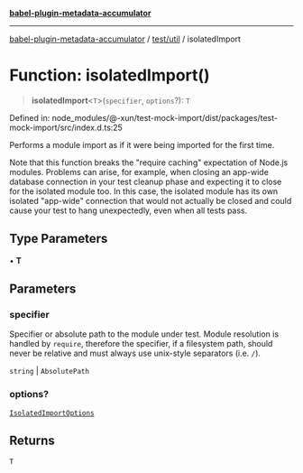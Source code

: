 [**babel-plugin-metadata-accumulator**](../../../README.md)

***

[babel-plugin-metadata-accumulator](../../../README.md) / [test/util](../README.md) / isolatedImport

# Function: isolatedImport()

> **isolatedImport**\<`T`\>(`specifier`, `options`?): `T`

Defined in: node\_modules/@-xun/test-mock-import/dist/packages/test-mock-import/src/index.d.ts:25

Performs a module import as if it were being imported for the first time.

Note that this function breaks the "require caching" expectation of Node.js
modules. Problems can arise, for example, when closing an app-wide database
connection in your test cleanup phase and expecting it to close for the
isolated module too. In this case, the isolated module has its own isolated
"app-wide" connection that would not actually be closed and could cause your
test to hang unexpectedly, even when all tests pass.

## Type Parameters

• **T**

## Parameters

### specifier

Specifier or absolute path to the module under test. Module resolution is
handled by `require`, therefore the specifier, if a filesystem path, should
never be relative and must always use unix-style separators (i.e. `/`).

`string` | `AbsolutePath`

### options?

[`IsolatedImportOptions`](../type-aliases/IsolatedImportOptions.md)

## Returns

`T`
